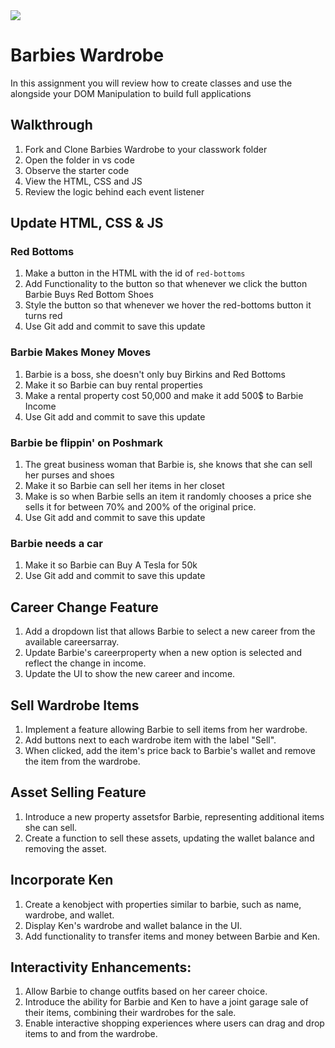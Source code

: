  <img src="https://i.imgur.com/M6TTSui.jpg" class="box-image">

 # Barbies Wardrobe

 In this assignment you will review how to create classes and use the alongside your DOM Manipulation to build full applications

 ## Walkthrough

 1. Fork and Clone Barbies Wardrobe to your classwork folder
 1. Open the folder in vs code
 1. Observe the starter code
 1. View the HTML, CSS and JS
 1. Review the logic behind each event listener

 ## Update HTML, CSS & JS

### Red Bottoms
 1. Make a button in the HTML with the id of `red-bottoms`
 1. Add Functionality to the button so that whenever we click the button Barbie Buys Red Bottom Shoes
 1. Style the button so that whenever we hover the red-bottoms button it turns red
 1. Use Git add and commit to save this update

 ### Barbie Makes Money Moves
 1. Barbie is a boss, she doesn't only buy Birkins and Red Bottoms
 1. Make it so Barbie can buy rental properties
 1. Make a rental property cost 50,000 and make it add 500$ to Barbie Income
1. Use Git add and commit to save this update

 ### Barbie be flippin' on Poshmark

 1. The great business woman that Barbie is, she knows that she can sell her purses and shoes
 1. Make it so Barbie can sell her items in her closet
 1. Make is so when Barbie sells an item it randomly chooses a price she sells it for between 70% and 200% of the original price.
 1. Use Git add and commit to save this update 

 ### Barbie needs a car

 1. Make it so Barbie can Buy A Tesla for 50k
 1. Use Git add and commit to save this update

## Career Change Feature

1. Add a dropdown list that allows Barbie to select a new career from the available careersarray.
1. Update Barbie's careerproperty when a new option is selected and reflect the change in income.
1. Update the UI to show the new career and income.

## Sell Wardrobe Items

1. Implement a feature allowing Barbie to sell items from her wardrobe.
1. Add buttons next to each wardrobe item with the label "Sell".
1. When clicked, add the item's price back to Barbie's wallet and remove the item from the wardrobe.

## Asset Selling Feature

1. Introduce a new property assetsfor Barbie, representing additional items she can sell.
1. Create a function to sell these assets, updating the wallet balance and removing the asset.

## Incorporate Ken

1. Create a kenobject with properties similar to barbie, such as name, wardrobe, and wallet.
1. Display Ken's wardrobe and wallet balance in the UI.
1. Add functionality to transfer items and money between Barbie and Ken.

## Interactivity Enhancements:

1. Allow Barbie to change outfits based on her career choice.
1. Introduce the ability for Barbie and Ken to have a joint garage sale of their items, combining their wardrobes for the sale.
1. Enable interactive shopping experiences where users can drag and drop items to and from the wardrobe.
